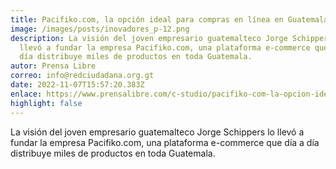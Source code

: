 ```yaml
---
title: Pacifiko.com, la opción ideal para compras en línea en Guatemala
image: /images/posts/inovadores_p-12.png
description: La visión del joven empresario guatemalteco Jorge Schippers lo
  llevó a fundar la empresa Pacifiko.com, una plataforma e-commerce que día a
  día distribuye miles de productos en toda Guatemala.
autor: Prensa Libre
correo: info@redciudadana.org.gt
date: 2022-11-07T15:57:20.383Z
enlace: https://www.prensalibre.com/c-studio/pacifiko-com-la-opcion-ideal-para-compras-en-linea-en-guatemala/
highlight: false
---
```

La visión del joven empresario guatemalteco Jorge Schippers lo llevó a fundar la empresa Pacifiko.com, una plataforma e-commerce que día a día distribuye miles de productos en toda Guatemala.